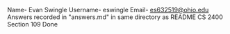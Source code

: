 Name- Evan Swingle
Username- eswingle
Email- es632519@ohio.edu
Answers recorded in "answers.md" in same directory as README
CS 2400 Section 109
Done
